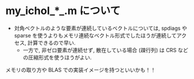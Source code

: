 # my_ichol_*_.m について

- 対角ベクトルのような要素が連続しているベクトルについては, spdiags や sparse を使うよりもメモリ連続なベクトル形式でしたほうが連続してアクセス, 計算できるので早い.
  - 一方で, 非ゼロ要素が連続せず, 散在している場合 (疎行列) は CRS などの圧縮形式を使うほうがよい.

メモリの取り方や BLAS での実装イメージを持つといいかも！！
